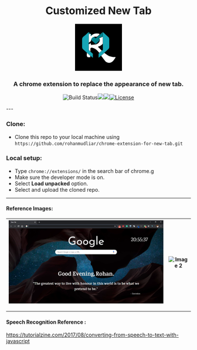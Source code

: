 <h1 align="center">Customized New Tab</h1>
<p align="center">
<img  alt="img" height="128px" width="128px" src="https://raw.githubusercontent.com/rohanmudliar/chrome-extension-for-new-tab/master/images/logoBlack.jpg">
</p>
<h3 align="center">A chrome extension to replace the appearance of new tab.</h3>
<div align="center">

![Build Status](http://img.shields.io/travis/badges/badgerbadgerbadger.svg?style=flat-square)![](https://img.shields.io/github/repo-size/rohanmudliar/chrome-extension-for-new-tab)![](https://img.shields.io/github/last-commit/rohanmudliar/chrome-extension-for-new-tab)[![License](http://img.shields.io/:license-mit-blue.svg?style=flat-square)](http://badges.mit-license.org)

</div>
---

### Clone:
- Clone this repo to your local machine using `https://github.com/rohanmudliar/chrome-extension-for-new-tab.git`

### Local setup:
- Type `chrome://extensions/` in the search bar of chrome.g
- Make sure the developer mode is on.
- Select **Load unpacked** option.
- Select and upload the cloned repo.
---

#### Reference Images: 

![Image 1](https://raw.githubusercontent.com/rohanmudliar//chrome-extension-for-new-tab/master/images/ref1.png) | ![Image 2](https://raw.githubusercontent.com/rohanmudliar//chrome-extension-for-new-tab/master/images/ref.png) 
------------ | --------------


---

#### Speech Recognition Reference :
https://tutorialzine.com/2017/08/converting-from-speech-to-text-with-javascript

